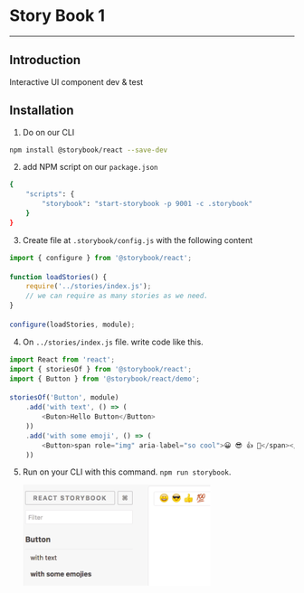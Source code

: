# Story Book 1

---

## Introduction

Interactive UI component dev & test

## Installation

1. Do on our CLI
```sh
npm install @storybook/react --save-dev
```

2. add NPM script on our `package.json`
```sh
{
    "scripts": {
        "storybook": "start-storybook -p 9001 -c .storybook"
    }
}
```

3. Create file at `.storybook/config.js` with the following content
```js
import { configure } from '@storybook/react';

function loadStories() {
    require('../stories/index.js');
    // we can require as many stories as we need.
}

configure(loadStories, module);
```

4. On `../stories/index.js` file. write code like this.
```js
import React from 'react';
import { storiesOf } from '@storybook/react';
import { Button } from '@storybook/react/demo';

storiesOf('Button', module)
    .add('with text', () => (
        <Buton>Hello Button</Button>
    ))
    .add('with some emoji', () => (
        <Button>span role="img" aria-label="so cool">😀 😎 👍 💯</span></Button>
    ))
```

5. Run on your CLI with this command. `npm run storybook`.
   
   ![](./assets/storybook.png)